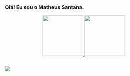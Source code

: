 ### Olá! Eu sou o Matheus Santana.
<div align="center">
  <a href="https://github.com/Matheus-Santana-Luiz">
  <img height="130em" src="https://github-readme-stats.vercel.app/api?username=Matheus-Santana-Luiz&show_icons=true&theme=vision-friendly-dark&include_all_commits=true&count_private=true"/>
  <img height="130em" src="https://github-readme-stats.vercel.app/api/top-langs/?username=Matheus-Santana-Luiz&layout=compact&langs_count=7&theme=vision-friendly-dark"/>
</div>

##
  
<div> 
  <a href="https://www.linkedin.com/in/matheus-santana-luiz/" target="_blank"><img src="https://img.shields.io/badge/-LinkedIn-%230077B5?style=for-the-badge&logo=linkedin&logoColor=white" target="_blank"></a>  
</div>
